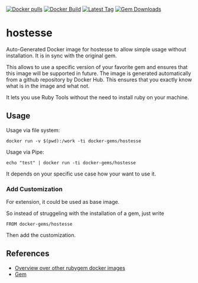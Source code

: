 [![Docker pulls](https://img.shields.io/docker/pulls/rubygem/hostesse.svg)](https://hub.docker.com/r/rubygem/hostesse/)
[![Docker Build](https://img.shields.io/docker/automated/rubygem/hostesse.svg)](https://hub.docker.com/r/rubygem/hostesse/)
[![Latest Tag](https://img.shields.io/github/tag/docker-rubygem/hostesse.svg)](https://hub.docker.com/r/rubygem/hostesse/)
[![Gem Downloads](https://img.shields.io/gem/dt/hostesse.svg)](https://rubygems.org/gems/hostesse/)
# hostesse

Auto-Generated Docker image for hostesse to allow simple usage without installation.
It is in sync with the original gem.

This allows to use a specific version of your favorite gem and ensures that this image will be supported in future.
The image is generated automatically from a github repository by Docker Hub.
This ensures that you exactly know what is in the image and what not.

It lets you use Ruby Tools without the need to install ruby on your machine.

## Usage

Usage via file system:

`docker run -v $(pwd):/work -ti docker-gems/hostesse`

Usage via Pipe:

`echo "test" | docker run -ti docker-gems/hostesse`

It depends on your specific use case how your want to use it.

### Add Customization

For extension, it could be used as base image.

So instead of struggeling with the installation of a gem, just write

`FROM docker-gems/hostesse`

Then add the customization.

## References

 - [Overview over other rubygem docker images](https://github.com/thinkbot/docker-rubygem)
 - [Gem](https://rubygems.org/gems/hostesse/)

